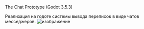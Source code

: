 The Chat Prototype (Godot 3.5.3)

Реализация на годоте системы вывода переписок в виде чатов месседжеров.
![изображение](https://github.com/LeshaLukash/The-Chat-Prototype/assets/5257092/d1cd6977-20fe-44b0-92a1-6ddac00933ac)
